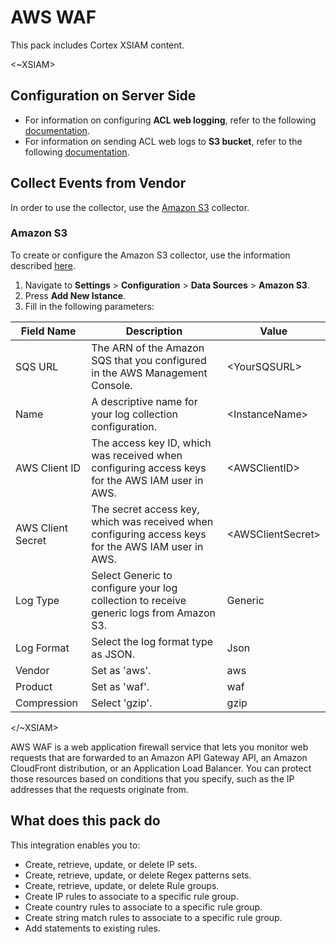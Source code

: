 # AWS WAF

This pack includes Cortex XSIAM content.

<~XSIAM>

## Configuration on Server Side

- For information on configuring **ACL web logging**, refer to the following [documentation](https://docs.aws.amazon.com/waf/latest/developerguide/logging-management.html).
- For information on sending ACL web logs  to **S3 bucket**, refer to the following [documentation](https://docs.aws.amazon.com/waf/latest/developerguide/logging-s3.html).

## Collect Events from Vendor

In order to use the collector, use the [Amazon S3](#amazon-s3) collector.

### Amazon S3

To create or configure the Amazon S3 collector, use the information described [here](https://docs-cortex.paloaltonetworks.com/r/Cortex-XSIAM/Cortex-XSIAM-Documentation/Ingest-Generic-Logs-from-Amazon-S3).

1. Navigate to **Settings** > **Configuration** > **Data Sources** > **Amazon S3**.
2. Press **Add New Istance**.
3. Fill in the following parameters:

| **Field Name**    | **Description**                                                                                    | **Value**         |
|-------------------|----------------------------------------------------------------------------------------------------|-------------------|
| SQS URL           | The ARN of the Amazon SQS that you configured in the AWS Management Console.                        | \<YourSQSURL\>      |
| Name              | A descriptive name for your log collection configuration.                                           | \<InstanceName\>    |
| AWS Client ID     |  The access key ID, which was received when configuring access keys for the AWS IAM user in AWS.    | \<AWSClientID\>     |
| AWS Client Secret | The secret access key, which was received when configuring access keys for the AWS IAM user in AWS. | \<AWSClientSecret\> |
| Log Type          | Select Generic to configure your log collection to receive generic logs from Amazon S3.             | Generic           |
| Log Format        | Select the log format type as JSON.                                                                 | Json              |
| Vendor            | Set as 'aws'.                                                                                      | aws               |
| Product           | Set as 'waf'.                                                                                       | waf               |
| Compression       | Select 'gzip'.                                                                                      | gzip              |
</~XSIAM>

AWS WAF is a web application firewall service that lets you monitor web requests that are forwarded to an Amazon API Gateway API, an Amazon CloudFront distribution, or an Application Load Balancer.
You can protect those resources based on conditions that you specify, such as the IP addresses that the requests originate from.

## What does this pack do

This integration enables you to:

- Create, retrieve, update, or delete IP sets.
- Create, retrieve, update, or delete Regex patterns sets.
- Create, retrieve, update, or delete Rule groups.
- Create IP rules to associate to a specific rule group.
- Create country rules to associate to a specific rule group.
- Create string match rules to associate to a specific rule group.
- Add statements to existing rules.

